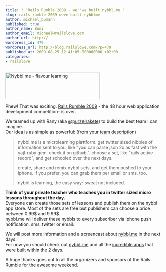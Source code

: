 ```yaml
---
title: ! 'Rails Rumble 2009 - we''ve built nybbl.me '
slug: rails-rumble-2009-weve-built-nybblme
author: michael_bumann
published: true
author_name: Bumi
author_email: michael@railslove.com
author_url: http://
wordpress_id: 479
wordpress_url: http://blog.railslove.com/?p=479
published_at: 2009-08-25 12:41:05.000000000 +02:00
categories:
- railslove
---
```

<a href="http://nybbl.me"><img src="http://blog.railslove.com/wp-content/uploads/2009/08/nybble-2-300x85.jpg" alt="Nybbl.me - flavour learning" title="Nybbl.me" width="300" height="85" class="size-medium wp-image-482" /></a>
<p>
Phew! That was exciting. <a href="http://railsrumble.com">Rails Rumble 2009</a> - the 48 hour web application development competition- is over.
</p>
We teamed up with Rany (aka <a href="http://twitter.com/purzelrakete">@purzelrakete</a>) to build the best team I can imagine.<br />
Our idea is as simple as powerful: (from your <a href="http://r09.railsrumble.com/teams/fuck-yeah">team description</a>)
<blockquote>
nybbl.me is a microlearning plattform. get twitter sized nibbles of information sent to you, like "you can parse json 2x as fast with the yajl-ruby gem. check it on github.". choose a set, like "rails active record", and get schooled over the next days.

create, share and remix nybbl sets, and get them pushed to your iphone. if you prefer, you can grab them per email or sms, too.

nybbl is learning, the easy way: sweat not included.

</blockquote>
<p>
<strong>Think of your private teacher who teaches you in twitter sized micro lessons throughout the day. </strong><br />
Everyone can create those sets of lessons and publish them on the nybbl app store.  Most of the sets are free but publishers can choose a price between 0.99$ and 9.99$. <br />
nybbl.me will deliver these nybbls to every subscriber via iphone push notification, sms, twitter or email. 
</p>
<p>
We will post more information and a screencast about <a href="http://nybbl.me">nybbl.me</a> in the next days. <br />
For now you should check out <a href="http://nybbl.me">nybbl.me</a> and all the <a href="http://r09.railsrumble.com/teams">incredible apps</a> that were built within the 2 days.<br />
<p>
A huge thanks goes out to all the organizers and sponsors of the Rails Rumble for the awesome weekend. 
<p>
